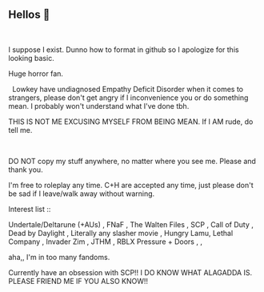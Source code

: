 ## Hellos 👋
‎ 

  I suppose I exist. Dunno how to format in github so I apologize for this looking basic.

  Huge horror fan.


‎ 
‎ Lowkey have undiagnosed Empathy Deficit Disorder when it comes to strangers, please don't get angry if I inconvenience you or do something mean. I probably won't understand what I've done tbh.

THIS IS NOT ME EXCUSING MYSELF FROM BEING MEAN. If I AM rude, do tell me.
‎ 

‎ 


  DO NOT copy my stuff anywhere, no matter where you see me. Please and thank you.

I'm free to roleplay any time. C+H are accepted any time, just please don't be sad if I leave/walk away without warning.


 

  
Interest list ::
 
Undertale/Deltarune (+AUs) , FNaF , The Walten Files , SCP , Call of Duty , Dead by Daylight , Literally any slasher movie , Hungry Lamu, Lethal Company , Invader Zim , JTHM , RBLX Pressure + Doors , ,
 
aha,, I'm in too many fandoms.

Currently have an obsession with SCP!! I DO KNOW WHAT ALAGADDA IS. PLEASE FRIEND ME IF YOU ALSO KNOW!!
